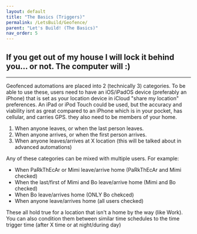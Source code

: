 ```yaml
---
layout: default
title: "The Basics (Triggers)"
permalink: /LetsBuild/Geofence/
parent: "Let's Build! (The Basics)"
nav_order: 5
---
```

## If you get out of my house I will lock it behind you... or not. The computer will :)
---

Geofenced automations are placed into 2 (technically 3) categories. To be able to use these, users need to have an iOS/iPadOS device (preferably an iPhone) that is set as your location device in iCloud "share my location" preferences. An iPad or iPod Touch could be used, but the accuracy and viability isnt as great compared to an iPhone which is in your pocket, has cellular, and carries GPS. they also need to be members of your home.
1. When anyone leaves, or when the last person leaves.
2. When anyone arrives, or when the first person arrives.
3. When anyone leaves/arrives at X location (this will be talked about in advanced automations)

Any of these categories can be mixed with multiple users. For example:

- When PaRkThEcAr or Mimi leave/arrive home (PaRkThEcAr and Mimi checked)
- When the last/first of Mimi and Bo leave/arrive home (Mimi and Bo checked)
- When Bo leave/arrives home (ONLY Bo chekced)
- When anyone leave/arrives home (all users checked)

These all hold true for a location that isn't a home by the way (like Work). You can also condition them between similar time schedules to the time trigger time (after X time or at night/during day)
